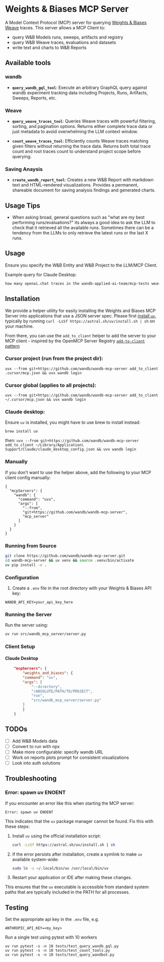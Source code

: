 # Weights & Biases MCP Server

A Model Context Protocol (MCP) server for querying [Weights & Biases Weave](https://weave-docs.wandb.ai/) traces. This server allows a MCP Client to:

- query W&B Models runs, sweeps, artifacts and registry
- query W&B Weave traces, evaluations and datasets
- write text and charts to W&B Reports

## Available tools


### wandb
-  **`query_wandb_gql_tool`**: Execute an arbitrary GraphQL query against wandb experiment tracking data including Projects, Runs, Artifacts, Sweeps, Reports, etc.
  
### Weave
- **`query_weave_traces_tool`**: Queries Weave traces with powerful filtering, sorting, and pagination options.
  Returns either complete trace data or just metadata to avoid overwhelming the LLM context window.

- **`count_weave_traces_tool`**: Efficiently counts Weave traces matching given filters without returning the trace data.
  Returns both total trace count and root traces count to understand project scope before querying.

### Saving Anaysis
- **`create_wandb_report_tool`**: Creates a new W&B Report with markdown text and HTML-rendered visualizations.
  Provides a permanent, shareable document for saving analysis findings and generated charts.

## Usage Tips

- When asking broad, general questions such as "what are my best performing runs/evaluations?" its always a good idea to ask the LLM to check that it retrieved all the available runs. Sometimes there can be a tendency from the LLMs to only retrieve the latest runs or the last X runs.

## Usage

Ensure you specify the W&B Entity and W&B Project to the LLM/MCP Client.

Example query for Claude Desktop:

```markdown
how many openai.chat traces in the wandb-applied-ai-team/mcp-tests weave project? plot the most recent 5 traces over time and save to a report
```


## Installation
We provide a helper utility for easily installing the Weights and Biases MCP Server into applications that use a JSON server spec. Please first [install `uv`](https://docs.astral.sh/uv/getting-started/installation/), typically by running `curl -LsSf https://astral.sh/uv/install.sh | sh` on your machine.

From there, you can use the `add_to_client` helper to add the server to your MCP client - inspired by the OpenMCP Server Registry [`add-to-client` pattern](https://www.open-mcp.org/servers)

### Cursor project (run from the project dir):
`uvx --from git+https://github.com/wandb/wandb-mcp-server add_to_client .cursor/mcp.json && uvx wandb login`

### Cursor global (applies to all projects):
`uvx --from git+https://github.com/wandb/wandb-mcp-server add_to_client ~/.cursor/mcp.json && uvx wandb login`

### Claude desktop:
Ensure `uv` is installed, you might have to use brew to install instead:

```
brew install uv
```

then:
`uvx --from git+https://github.com/wandb/wandb-mcp-server add_to_client ~/Library/Application\ Support/Claude/claude_desktop_config.json && uvx wandb login`

### Manually
If you don't want to use the helper above, add the following to your MCP client config manually:

```
{
  "mcpServers": {
    "wandb": {
      "command": "uvx",
      "args": [
        "--from",
        "git+https://github.com/wandb/wandb-mcp-server",
        "mcp_server"
      ]
    }
  }
}
```

### Running from Source

```bash
git clone https://github.com/wandb/wandb-mcp-server.git
cd wandb-mcp-server && uv venv && source .venv/bin/activate
uv pip install -e .
```

### Configuration

1. Create a `.env` file in the root directory with your Weights & Biases API key:
```
WANDB_API_KEY=your_api_key_here
```

### Running the Server

Run the server using:

```bash
uv run src/wandb_mcp_server/server.py
```

### Client Setup

#### Claude Desktop

```json
    "mcpServers": {
        "weights_and_biases": {
        "command": "uv",
        "args": [
            "--directory",
            "/ABSOLUTE/PATH/TO/PROJECT",
            "run",
            "src/wandb_mcp_server/server.py"
        ]
        }
    }
```

## TODOs

- [ ] Add W&B Models data
- [ ] Convert to run with npx
- [ ] Make more configurable: specify wandb URL
- [ ] Work on reports plots prompt for consistent visualizations
- [ ] Look into auth solutions

## Troubleshooting

### Error: spawn uv ENOENT

If you encounter an error like this when starting the MCP server:
```
Error: spawn uv ENOENT
```

This indicates that the `uv` package manager cannot be found. Fix this with these steps:

1. Install `uv` using the official installation script:
   ```bash
   curl -LsSf https://astral.sh/uv/install.sh | sh
   ```

2. If the error persists after installation, create a symlink to make `uv` available system-wide:
   ```bash
   sudo ln -s ~/.local/bin/uv /usr/local/bin/uv
   ```

3. Restart your application or IDE after making these changes.

This ensures that the `uv` executable is accessible from standard system paths that are typically included in the PATH for all processes.

## Testing

Set the appropriate api key in the `.env` file, e.g.

```
ANTHROPIC_API_KEY=<my_key>
```

Run a single test using pytest with 10 workers
```
uv run pytest -s -n 10 tests/test_query_wandb_gql.py
uv run pytest -s -n 10 tests/test_count_tools.py
uv run pytest -s -n 10 tests/test_query_wandbot.py
```
